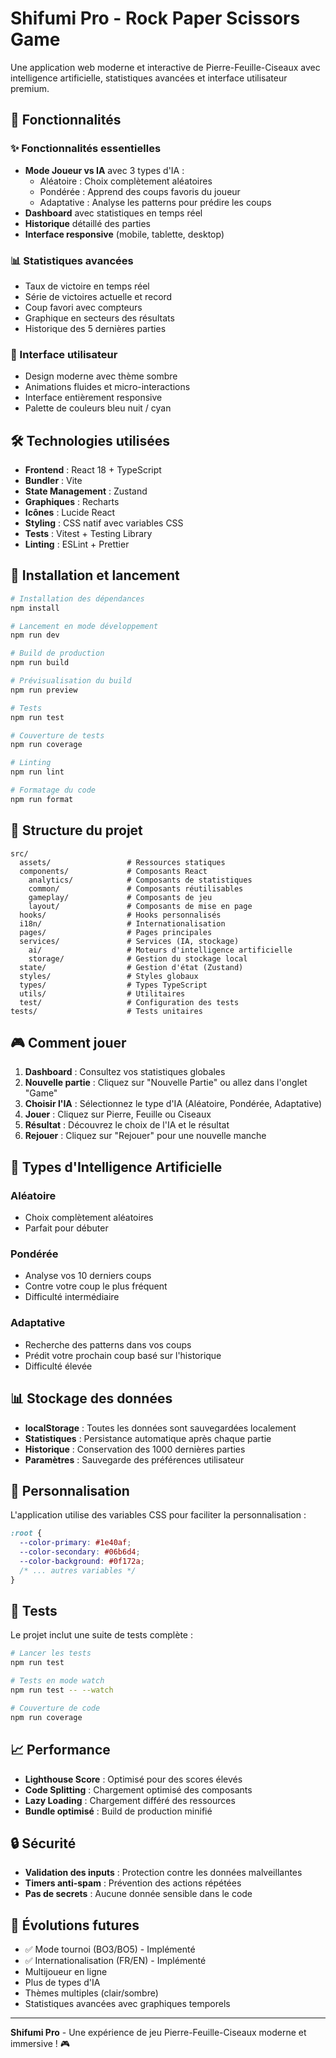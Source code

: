# Shifumi Pro - Rock Paper Scissors Game

Une application web moderne et interactive de Pierre-Feuille-Ciseaux avec intelligence artificielle, statistiques avancées et interface utilisateur premium.

## 🚀 Fonctionnalités

### ✨ Fonctionnalités essentielles
- **Mode Joueur vs IA** avec 3 types d'IA :
  - Aléatoire : Choix complètement aléatoires
  - Pondérée : Apprend des coups favoris du joueur
  - Adaptative : Analyse les patterns pour prédire les coups
- **Dashboard** avec statistiques en temps réel
- **Historique** détaillé des parties
- **Interface responsive** (mobile, tablette, desktop)

### 📊 Statistiques avancées
- Taux de victoire en temps réel
- Série de victoires actuelle et record
- Coup favori avec compteurs
- Graphique en secteurs des résultats
- Historique des 5 dernières parties

### 🎨 Interface utilisateur
- Design moderne avec thème sombre
- Animations fluides et micro-interactions
- Interface entièrement responsive
- Palette de couleurs bleu nuit / cyan

## 🛠️ Technologies utilisées

- **Frontend** : React 18 + TypeScript
- **Bundler** : Vite
- **State Management** : Zustand
- **Graphiques** : Recharts
- **Icônes** : Lucide React
- **Styling** : CSS natif avec variables CSS
- **Tests** : Vitest + Testing Library
- **Linting** : ESLint + Prettier

## 🚀 Installation et lancement

```bash
# Installation des dépendances
npm install

# Lancement en mode développement
npm run dev

# Build de production
npm run build

# Prévisualisation du build
npm run preview

# Tests
npm run test

# Couverture de tests
npm run coverage

# Linting
npm run lint

# Formatage du code
npm run format
```

## 📁 Structure du projet

```
src/
  assets/                 # Ressources statiques
  components/             # Composants React
    analytics/            # Composants de statistiques
    common/               # Composants réutilisables
    gameplay/             # Composants de jeu
    layout/               # Composants de mise en page
  hooks/                  # Hooks personnalisés
  i18n/                   # Internationalisation
  pages/                  # Pages principales
  services/               # Services (IA, stockage)
    ai/                   # Moteurs d'intelligence artificielle
    storage/              # Gestion du stockage local
  state/                  # Gestion d'état (Zustand)
  styles/                 # Styles globaux
  types/                  # Types TypeScript
  utils/                  # Utilitaires
  test/                   # Configuration des tests
tests/                    # Tests unitaires
```

## 🎮 Comment jouer

1. **Dashboard** : Consultez vos statistiques globales
2. **Nouvelle partie** : Cliquez sur "Nouvelle Partie" ou allez dans l'onglet "Game"
3. **Choisir l'IA** : Sélectionnez le type d'IA (Aléatoire, Pondérée, Adaptative)
4. **Jouer** : Cliquez sur Pierre, Feuille ou Ciseaux
5. **Résultat** : Découvrez le choix de l'IA et le résultat
6. **Rejouer** : Cliquez sur "Rejouer" pour une nouvelle manche

## 🤖 Types d'Intelligence Artificielle

### Aléatoire
- Choix complètement aléatoires
- Parfait pour débuter

### Pondérée
- Analyse vos 10 derniers coups
- Contre votre coup le plus fréquent
- Difficulté intermédiaire

### Adaptative
- Recherche des patterns dans vos coups
- Prédit votre prochain coup basé sur l'historique
- Difficulté élevée

## 📊 Stockage des données

- **localStorage** : Toutes les données sont sauvegardées localement
- **Statistiques** : Persistance automatique après chaque partie
- **Historique** : Conservation des 1000 dernières parties
- **Paramètres** : Sauvegarde des préférences utilisateur

## 🎨 Personnalisation

L'application utilise des variables CSS pour faciliter la personnalisation :

```css
:root {
  --color-primary: #1e40af;
  --color-secondary: #06b6d4;
  --color-background: #0f172a;
  /* ... autres variables */
}
```

## 🧪 Tests

Le projet inclut une suite de tests complète :

```bash
# Lancer les tests
npm run test

# Tests en mode watch
npm run test -- --watch

# Couverture de code
npm run coverage
```

## 📈 Performance

- **Lighthouse Score** : Optimisé pour des scores élevés
- **Code Splitting** : Chargement optimisé des composants
- **Lazy Loading** : Chargement différé des ressources
- **Bundle optimisé** : Build de production minifié

## 🔒 Sécurité

- **Validation des inputs** : Protection contre les données malveillantes
- **Timers anti-spam** : Prévention des actions répétées
- **Pas de secrets** : Aucune donnée sensible dans le code

## 🚀 Évolutions futures

- ✅ Mode tournoi (BO3/BO5) - Implémenté
- ✅ Internationalisation (FR/EN) - Implémenté
- Multijoueur en ligne
- Plus de types d'IA
- Thèmes multiples (clair/sombre)
- Statistiques avancées avec graphiques temporels

---

**Shifumi Pro** - Une expérience de jeu Pierre-Feuille-Ciseaux moderne et immersive ! 🎮